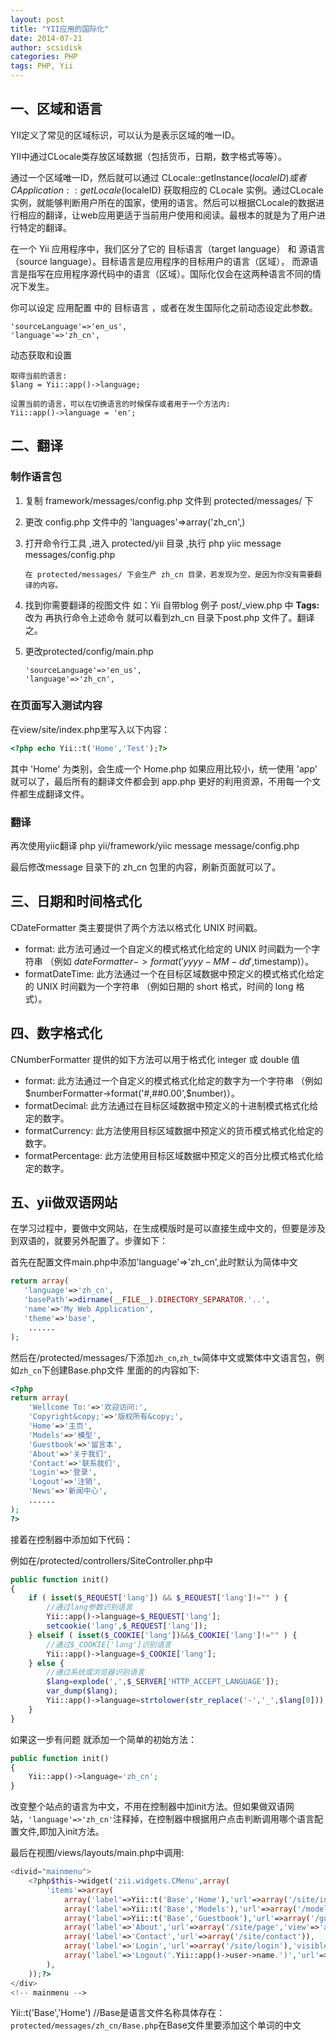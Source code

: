 ```yaml
---
layout: post
title: "YII应用的国际化"
date: 2014-07-21
author: scsidisk
categories: PHP
tags: PHP, Yii
---
```


## 一、区域和语言

YII定义了常见的区域标识，可以认为是表示区域的唯一ID。

YII中通过CLocale类存放区域数据（包括货币，日期，数字格式等等）。

通过一个区域唯一ID，然后就可以通过 CLocale::getInstance($localeID) 或者CApplication::getLocale($localeID) 获取相应的 CLocale 实例。通过CLocale实例，就能够判断用户所在的国家，使用的语言。然后可以根据CLocale的数据进行相应的翻译，让web应用更适于当前用户使用和阅读。最根本的就是为了用户进行特定的翻译。

在一个 Yii 应用程序中，我们区分了它的 目标语言（target language） 和 源语言（source language）。目标语言是应用程序的目标用户的语言（区域）， 而源语言是指写在应用程序源代码中的语言（区域）。国际化仅会在这两种语言不同的情况下发生。

你可以设定 应用配置 中的 目标语言 ，或者在发生国际化之前动态设定此参数。

```
'sourceLanguage'=>'en_us',
'language'=>'zh_cn',
```

动态获取和设置

```
取得当前的语言:
$lang = Yii::app()->language;

设置当前的语言，可以在切换语言的时候保存或者用于一个方法内:
Yii::app()->language = 'en';
```

## 二、翻译

### 制作语言包

1. 复制 framework/messages/config.php 文件到 protected/messages/ 下
2. 更改 config.php 文件中的 'languages'=>array('zh\_cn',)
3. 打开命令行工具 ,进入 protected/yii 目录 ,执行 php yiic message messages/config.php

    ```
    在 protected/messages/ 下会生产 zh_cn 目录，若发现为空，是因为你没有需要翻译的内容。
    ```

4. 找到你需要翻译的视图文件 如：Yii 自带blog 例子 post/\_view.php 中 <b>Tags:</b>
改为 <b> <? php echo Yii::t('post','Tags') ?></b> 再执行命令上述命令 就可以看到zh\_cn 目录下post.php 文件了。翻译之。
5. 更改protected/config/main.php

    ```
    'sourceLanguage'=>'en_us',
    'language'=>'zh_cn',
    ```

### 在页面写入测试内容

在view/site/index.php里写入以下内容：

```php
<?php echo Yii::t('Home','Test');?>
```

其中 'Home' 为类别，会生成一个 Home.php 如果应用比较小，统一使用 'app' 就可以了，最后所有的翻译文件都会到 app.php 更好的利用资源，不用每一个文件都生成翻译文件。

### 翻译

再次使用yiic翻译  php yii/framework/yiic message message/config.php

最后修改message 目录下的 zh\_cn 包里的内容，刷新页面就可以了。

## 三、日期和时间格式化

CDateFormatter 类主要提供了两个方法以格式化 UNIX 时间戳。

- format: 此方法可通过一个自定义的模式格式化给定的 UNIX 时间戳为一个字符串 （例如 $dateFormatter->format('yyyy-MM-dd',$timestamp)）。
- formatDateTime: 此方法通过一个在目标区域数据中预定义的模式格式化给定的 UNIX 时间戳为一个字符串 （例如日期的 short 格式，时间的 long 格式）。

## 四、数字格式化

CNumberFormatter 提供的如下方法可以用于格式化 integer 或 double 值

- format: 此方法通过一个自定义的模式格式化给定的数字为一个字符串 （例如 $numberFormatter->format('#,##0.00',$number)）。
- formatDecimal: 此方法通过在目标区域数据中预定义的十进制模式格式化给定的数字。
- formatCurrency: 此方法使用目标区域数据中预定义的货币模式格式化给定的数字。
- formatPercentage: 此方法使用目标区域数据中预定义的百分比模式格式化给定的数字。

## 五、yii做双语网站

在学习过程中，要做中文网站，在生成模版时是可以直接生成中文的，但要是涉及到双语的，就要另外配置了。步骤如下：

首先在配置文件main.php中添加'language'=>'zh_cn',此时默认为简体中文

```php
return array(
   'language'=>'zh_cn',
   'basePath'=>dirname(__FILE__).DIRECTORY_SEPARATOR.'..',
   'name'=>'My Web Application',
   'theme'=>'base',
    ......
);
```

然后在/protected/messages/下添加``zh_cn``,``zh_tw``简体中文或繁体中文语言包，例如``zh_cn``下创建Base.php文件
里面的的内容如下:

```php
<?php
return array(
    'Wellcome To:'=>'欢迎访问:',
    'Copyright&copy;'=>'版权所有&copy;',
    'Home'=>'主页',
    'Models'=>'模型',
    'Guestbook'=>'留言本',
    'About'=>'关于我们',
    'Contact'=>'联系我们',
    'Login'=>'登录',
    'Logout'=>'注销',
    'News'=>'新闻中心',
    ......
);
?>
```

接着在控制器中添加如下代码：

例如在/protected/controllers/SiteController.php中

```php
public function init()
{
    if ( isset($_REQUEST['lang']) && $_REQUEST['lang']!="" ) {
        //通过lang参数识别语言
        Yii::app()->language=$_REQUEST['lang'];
        setcookie('lang',$_REQUEST['lang']);
    } elseif ( isset($_COOKIE['lang'])&&$_COOKIE['lang']!="" ) {
        //通过$_COOKIE['lang']识别语言
        Yii::app()->language=$_COOKIE['lang'];
    } else {
        //通过系统或浏览器识别语言
        $lang=explode(',',$_SERVER['HTTP_ACCEPT_LANGUAGE']);
        var_dump($lang);
        Yii::app()->language=strtolower(str_replace('-','_',$lang[0]));
    }
}
```

如果这一步有问题 就添加一个简单的初始方法：

```php
public function init()
{
    Yii::app()->language='zh_cn';
}
```

改变整个站点的语言为中文，不用在控制器中加init方法。但如果做双语网站，``'language'=>'zh_cn'``注释掉，在控制器中根据用户点击判断调用哪个语言配置文件,即加入init方法。


最后在视图/views/layouts/main.php中调用:

```php
<divid="mainmenu">
    <?php$this->widget('zii.widgets.CMenu',array(
        'items'=>array(
            array('label'=>Yii::t('Base','Home'),'url'=>array('/site/index')),
            array('label'=>Yii::t('Base','Models'),'url'=>array('/models')),
            array('label'=>Yii::t('Base','Guestbook'),'url'=>array('/guestbook')),
            array('label'=>'About','url'=>array('/site/page','view'=>'about')),
            array('label'=>'Contact','url'=>array('/site/contact')),
            array('label'=>'Login','url'=>array('/site/login'),'visible'=>Yii::app()->user->isGuest),
            array('label'=>'Logout('.Yii::app()->user->name.')','url'=>array('/site/logout'),'visible'=>!Yii::app()->user->isGuest)
        ),
    ));?>
</div>
<!-- mainmenu -->
```

Yii::t('Base','Home') //Base是语言文件名称具体存在：`protected/messages/zh_cn/Base.php`在Base文件里要添加这个单词的中文